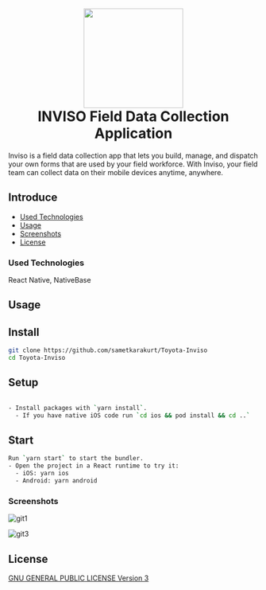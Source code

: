 <h1 align="center">
 <img width="200" src="https://user-images.githubusercontent.com/76908592/176779043-661636ab-b6d9-404c-b32a-3e768a5249c1.png?size=200"/>
 <br/>
 INVISO Field Data Collection Application
</h1>

Inviso is a field data collection app that lets you build, manage, and dispatch your own forms that are used by your field workforce. With Inviso, your field team can collect data on their mobile devices anytime, anywhere.

## Introduce
+ [Used Technologies](#used-technologies)
+ [Usage](#usage)
+ [Screenshots](#screenshots)
+ [License](#license)

### Used Technologies
React Native, NativeBase

## Usage
## Install
```bash
git clone https://github.com/sametkarakurt/Toyota-Inviso
cd Toyota-Inviso
```

## Setup
```bash

- Install packages with `yarn install`.
  - If you have native iOS code run `cd ios && pod install && cd ..`
```


## Start
```bash
Run `yarn start` to start the bundler.
- Open the project in a React runtime to try it:
  - iOS: yarn ios
  - Android: yarn android
```

### Screenshots

![git1](https://user-images.githubusercontent.com/76908592/176784092-66120eb4-8465-4157-83e7-2bbafded6b08.png)

![git3](https://user-images.githubusercontent.com/76908592/176784351-692243ac-3230-4ea6-aa91-50d258cbfe7b.png)


## License
[GNU GENERAL PUBLIC LICENSE Version 3](./LICENSE)
